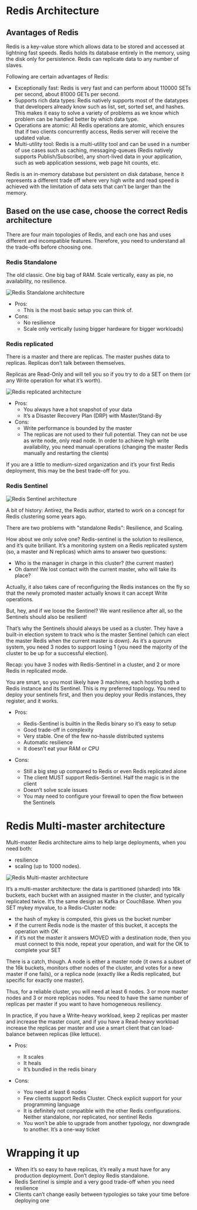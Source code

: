 # Redis Architecture

## Avantages of Redis

Redis is a key-value store which allows data to be stored and accessed at lightning fast speeds.
Redis holds its database entirely in the memory, using the disk only for persistence.
Redis can replicate data to any number of slaves.

Following are certain advantages of Redis:
- Exceptionally fast: Redis is very fast and can perform about 110000 SETs per
second, about 81000 GETs per second.
- Supports rich data types: Redis natively supports most of the datatypes that
developers already know such as list, set, sorted set, and hashes. This makes it
easy to solve a variety of problems as we know which problem can be handled
better by which data type.
- Operations are atomic: All Redis operations are atomic, which ensures that if
two clients concurrently access, Redis server will receive the updated value.
- Multi-utility tool: Redis is a multi-utility tool and can be used in a number of use
cases such as caching, messaging-queues (Redis natively supports
Publish/Subscribe), any short-lived data in your application, such as web
application sessions, web page hit counts, etc.

Redis is an in-memory database but persistent on disk database, hence it
represents a different trade off where very high write and read speed is achieved
with the limitation of data sets that can't be larger than the memory. 


## Based on the use case, choose the correct Redis architecture

There are four main topologies of Redis, and each one has and uses different and incompatible features. Therefore, you need to understand all the trade-offs before choosing one.

### Redis Standalone

The old classic. One big bag of RAM. Scale vertically, easy as pie, no availability, no resilience.

![Redis Standalone architecture](https://blog.octo.com/wp-content/uploads/2017/08/screen-shot-2017-08-11-at-14-34-30.png)


- Pros:
  - This is the most basic setup you can think of.
- Cons:
  - No resilience
  - Scale only vertically (using bigger hardware for bigger workloads)


### Redis replicated

There is a master and there are replicas. The master pushes data to replicas. Replicas don’t talk between themselves.

Replicas are Read-Only and will tell you so if you try to do a SET on them (or any Write operation for what it’s worth).

![Redis replicated architecture](https://blog.octo.com/wp-content/uploads/2017/08/screen-shot-2017-08-11-at-14-35-11.png)


- Pros:
  - You always have a hot snapshot of your data
  - It’s a Disaster Recovery Plan (DRP) with Master/Stand-By
- Cons:
  - Write performance is bounded by the master
  - The replicas are not used to their full potential. They can not be use as write node, only read node. In order to achieve high write availability, you need manual operations (changing the master Redis manually and restarting the clients)
  

If you are a little to medium-sized organization and it’s your first Redis deployment, this may be the best trade-off for you.

### Redis Sentinel

![Redis Sentinel architecture](https://blog.octo.com/wp-content/uploads/2017/08/screen-shot-2017-08-11-at-14-34-42.png)

A bit of history: Antirez, the Redis author, started to work on a concept for Redis clustering some years ago.

There are two problems with "standalone Redis": Resilience, and Scaling. 

How about we only solve one?
Redis-sentinel is the solution to resilience, and it’s quite brilliant. It’s a monitoring system on a Redis replicated system (so, a master and N replicas) which aims to answer two questions:
- Who is the manager in charge in this cluster? (the current master)
- Oh damn! We lost contact with the current master, who will take its place?

Actually, it also takes care of reconfiguring the Redis instances on the fly so that the newly promoted master actually knows it can accept Write operations.

But, hey, and if we loose the Sentinel? We want resilience after all, so the Sentinels should also be resilient!

That’s why the Sentinels should always be used as a cluster. They have a built-in election system to track who is the master Sentinel (which can elect the master Redis when the current master is down). As it’s a quorum system, you need 3 nodes to support losing 1 (you need the majority of the cluster to be up for a successful election).

Recap: you have 3 nodes with Redis-Sentinel in a cluster, and 2 or more Redis in replicated mode.

You are smart, so you most likely have 3 machines, each hosting both a Redis instance and its Sentinel. This is my preferred topology. You need to deploy your sentinels first, and then you deploy your Redis instances, they register, and it works.

- Pros:
  - Redis-Sentinel is builtin in the Redis binary so it’s easy to setup
  - Good trade-off in complexity
  - Very stable. One of the few no-hassle distributed systems
  - Automatic resilience
  - It doesn’t eat your RAM or CPU

- Cons:
  - Still a big step up compared to Redis or even Redis replicated alone
  - The client MUST support Redis-Sentinel. Half the magic is in the client
  - Doesn’t solve scale issues
  - You may need to configure your firewall to open the flow between the Sentinels


# Redis Multi-master architecture

Multi-master Redis architecture aims to help large deployments, when you need both: 
- resilience
- scaling (up to 1000 nodes).

![Redis Multi-master architecture](https://blog.octo.com/wp-content/uploads/2017/08/screen-shot-2017-08-11-at-14-34-48.png)

It’s a multi-master architecture: the data is partitioned (sharded) into 16k buckets, each bucket with an assigned master in the cluster, and typically replicated twice. It’s the same design as Kafka or CouchBase. When you SET mykey myvalue, to a Redis-Cluster node:

- the hash of mykey is computed, this gives us the bucket number
- if the current Redis node is the master of this bucket, it accepts the operation with OK
- if it’s not the master it answers MOVED with a destination node, then you must connect to this node, repeat your operation, and wait for the OK to complete your SET

There is a catch, though. A node is either a master node (it owns a subset of the 16k buckets, monitors other nodes of the cluster, and votes for a new master if one fails), or a replica node (exactly like a Redis replicated, but specific for exactly one master).

Thus, for a reliable cluster, you will need at least 6 nodes. 3 or more master nodes and 3 or more replicas nodes. You need to have the same number of replicas per master if you want to have homogeneous resiliency.

In practice, if you have a Write-heavy workload, keep 2 replicas per master and increase the master count, and if you have a Read-heavy workload increase the replicas per master and use a smart client that can load-balance between replicas (like lettuce).

- Pros:
  - It scales
  - It heals
  - It’s bundled in the redis binary

- Cons:
  - You need at least 6 nodes
  - Few clients support Redis Cluster. Check explicit support for your programming language
  - It is definitely not compatible with the other Redis configurations. Neither standalone, nor replicated, nor sentinel Redis
  - You won’t be able to upgrade from another typology, nor downgrade to another. It’s a one-way ticket

# Wrapping it up
- When it’s so easy to have replicas, it’s really a must have for any production deployment. Don’t deploy Redis standalone.
- Redis Sentinel is simple and a very good trade-off when you need resilience
- Clients can’t change easily between typologies so take your time before deploying one






